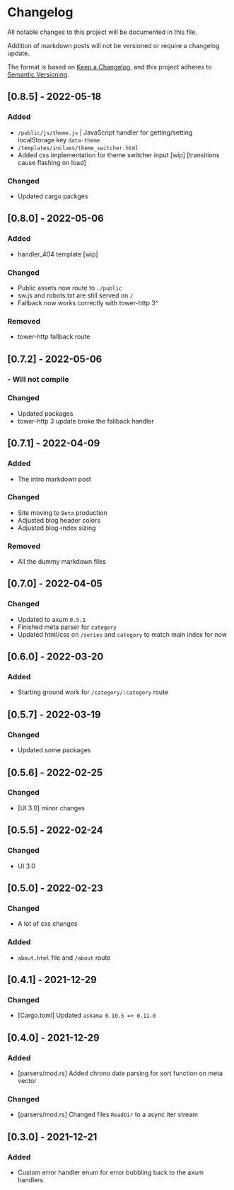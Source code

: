 # Changelog

All notable changes to this project will be documented in this file.

Addition of markdown posts will not be versioned or require a changelog update.

The format is based on [Keep a Changelog](https://keepachangelog.com/en/1.0.0/),
and this project adheres to [Semantic Versioning](https://semver.org/spec/v2.0.0.html).

## [0.8.5] - 2022-05-18

### Added

- `/public/js/theme.js` | JavaScript handler for getting/setting localStorage key `data-theme`
- `/templates/inclues/theme_switcher.html`
- Added css implementation for theme switcher input [wip] [transitions cause flashing on load]

### Changed

- Updated cargo packges 


## [0.8.0] - 2022-05-06

### Added

- handler_404 template [wip]

### Changed

- Public assets now route to `./public`
- sw.js and robots.txt are still served on `/`
- Fallback now works correctly with tower-http 3^

### Removed

- tower-http fallback route

## [0.7.2] - 2022-05-06
### - Will not compile

### Changed

- Updated packages
- tower-http 3 update broke the fallback handler 

## [0.7.1] - 2022-04-09

### Added

- The intro markdown post

### Changed

- Site moving to `Beta` production
- Adjusted blog header colors
- Adjusted blog-index sizing

### Removed

- All the dummy markdown files

## [0.7.0] - 2022-04-05

### Changed

- Updated to axum `0.5.1`
- Finished meta parser for `category`
- Updated html/css on `/series` and `category` to match main index for now

## [0.6.0] - 2022-03-20

### Added

- Starting ground work for `/category/:category` route

## [0.5.7] - 2022-03-19

### Changed

- Updated some packages

## [0.5.6] - 2022-02-25

### Changed

- [UI 3.0] minor changes

## [0.5.5] - 2022-02-24

### Changed

- UI 3.0

## [0.5.0] - 2022-02-23

### Changed

- A lot of css changes

### Added

- `about.html` file and `/about` route

## [0.4.1] - 2021-12-29

### Changed

- [Cargo.toml] Updated `askama 0.10.5 => 0.11.0`

## [0.4.0] - 2021-12-29

### Added

- [parsers/mod.rs] Added chrono date parsing for sort function on meta vector

### Changed

- [parsers/mod.rs] Changed files `ReadDir` to a async iter stream

## [0.3.0] - 2021-12-21

### Added

- Custom error handler enum for error bubbling back to the axum handlers
